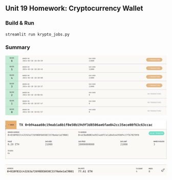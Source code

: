 ## Unit 19 Homework: Cryptocurrency Wallet

### Build & Run

```shell
streamlit run krypto_jobs.py
```

### Summary

![Blocks Added](Images/blocks.png)

![Example of a Transaction](Images/transaction.png)

![Remaining Balance](Images/balance.png)
